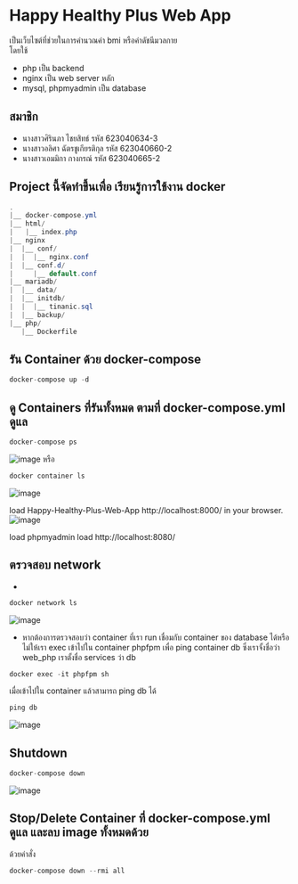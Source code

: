 ﻿# Happy Healthy Plus Web App
 เป็นเว็บไซต์ที่ช่วยในการคำนวณค่า bmi หรือค่าดัชนีมวลกาย <br>
 โดยใช้ 
 * php เป็น backend <br>
 * nginx เป็น web server หลัก <br>
 * mysql, phpmyadmin เป็น database <br>
 
 ## สมาชิก
 * นางสาวศิรินภา ไชยสิทธ์ รหัส 623040634-3
 * นางสาวอลิศา ฉัตรชูเกียรติกุล รหัส 623040660-2
 * นางสาวเอมมิกา กางกรณ์ รหัส 623040665-2
 
 ## Project นี้จัดทำขึ้นเพื่อ เรียนรู้การใช้งาน docker
 
``` java 
.
|__ docker-compose.yml
|__ html/
|   |__ index.php
|__ nginx
|  |__ conf/
|  |  |__ nginx.conf
|  |__ conf.d/
|     |__ default.conf
|__ mariadb/
|  |__ data/
|  |__ initdb/
|  |  |__ tinanic.sql
|  |__ backup/
|__ php/
   |__ Dockerfile
```   

## รัน Container ด้วย docker-compose 
``` java
docker-compose up -d
```


## ดู Containers ที่รันทั้งหมด ตามที่ docker-compose.yml ดูแล
``` java
docker-compose ps
```
![image](https://user-images.githubusercontent.com/58929525/226284416-3999f8d0-c7f3-4362-952d-6bcc7758f702.png)
 หรือ 
 ``` java
docker container ls
```
![image](https://user-images.githubusercontent.com/58929525/226287573-86eed780-c8cf-4388-9b48-dde4b78a35f9.png)

load Happy-Healthy-Plus-Web-App  http://localhost:8000/ in your browser.
![image](https://user-images.githubusercontent.com/58929525/225968624-386991a1-ef50-43ee-977b-79e8827f53b4.png)

load phpmyadmin load http://localhost:8080/

## ตรวจสอบ network
*  
``` java
docker network ls
```
![image](https://user-images.githubusercontent.com/58929525/226287772-f4fe66ba-3943-48d0-b411-22ffea7257b2.png)

* หากต้องการตรวจสอบว่า container ที่เรา run เชื่อมกับ container ของ database ได้หรือไม่ให้เรา exec เข้าไปใน container phpfpm เพื่อ ping container db ซึ่งเราจั้งชื่อว่า web_php เราตั้งชื่อ services ว่า db

``` java
docker exec -it phpfpm sh
```

เมื่อเข้าไปใน container แล้วสามารถ ping db ได้
``` java
ping db
```
![image](https://user-images.githubusercontent.com/58929525/226285675-f03fd4d3-5c2e-4cff-ac4a-fd6456254dc0.png)



## Shutdown
``` java
docker-compose down
```
![image](https://user-images.githubusercontent.com/58929525/226288830-835aa388-455d-4ee0-b325-29ec201420c7.png)


## Stop/Delete Container ที่ docker-compose.yml ดูแล และลบ image ทั้งหมดด้วย
ด้วยคำสั่ง 
``` java
docker-compose down --rmi all
```
